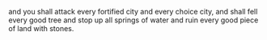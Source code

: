 and you shall attack every fortified city and every choice city, and shall fell every good tree and stop up all springs of water and ruin every good piece of land with stones.
